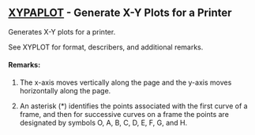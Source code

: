 ## [XYPAPLOT](https://nexus.hexagon.com/documentationcenter/bundle/MSC_Nastran_2022.4/page/Nastran_Combined_Book/qrg/casecontrol4c/TOC.XYPAPLOT.xhtml) - Generate X-Y Plots for a Printer

Generates X-Y plots for a printer.

See  XYPLOT  for format, describers, and additional remarks.

#### Remarks:

1. The x-axis moves vertically along the page and the y-axis moves horizontally along the page.

2. An asterisk (*) identifies the points associated with the first curve of a frame, and then for successive curves on a frame the points are designated by symbols O, A, B, C, D, E, F, G, and H.

